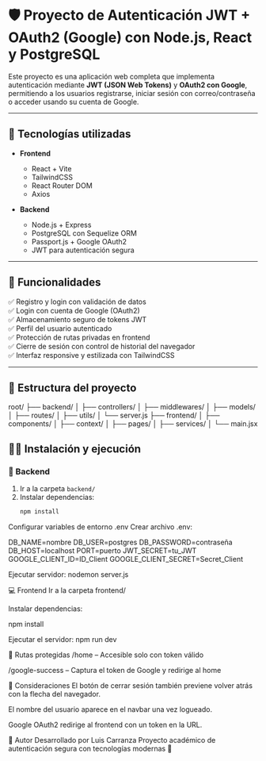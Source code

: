 # 🛡️ Proyecto de Autenticación JWT + OAuth2 (Google) con Node.js, React y PostgreSQL

Este proyecto es una aplicación web completa que implementa autenticación mediante **JWT (JSON Web Tokens)** y **OAuth2 con Google**, permitiendo a los usuarios registrarse, iniciar sesión con correo/contraseña o acceder usando su cuenta de Google.

---

## 🚀 Tecnologías utilizadas

- **Frontend**
  - React + Vite
  - TailwindCSS
  - React Router DOM
  - Axios

- **Backend**
  - Node.js + Express
  - PostgreSQL con Sequelize ORM
  - Passport.js + Google OAuth2
  - JWT para autenticación segura

---

## 🔐 Funcionalidades

✅ Registro y login con validación de datos  
✅ Login con cuenta de Google (OAuth2)  
✅ Almacenamiento seguro de tokens JWT  
✅ Perfil del usuario autenticado  
✅ Protección de rutas privadas en frontend  
✅ Cierre de sesión con control de historial del navegador  
✅ Interfaz responsive y estilizada con TailwindCSS

---

## 🧱 Estructura del proyecto

root/
├── backend/
│ ├── controllers/
│ ├── middlewares/
│ ├── models/
│ ├── routes/
│ ├── utils/
│ └── server.js
├── frontend/
│ ├── components/
│ ├── context/
│ ├── pages/
│ ├── services/
│ └── main.jsx

## 🧑‍💻 Instalación y ejecución

### 🔧 Backend

1. Ir a la carpeta `backend/`
2. Instalar dependencias:
   ```bash
   npm install

Configurar variables de entorno .env
Crear archivo .env:

DB_NAME=nombre
DB_USER=postgres
DB_PASSWORD=contraseña
DB_HOST=localhost
PORT=puerto
JWT_SECRET=tu_JWT
GOOGLE_CLIENT_ID=ID_Client
GOOGLE_CLIENT_SECRET=Secret_Client

Ejecutar servidor:
nodemon server.js

💻 Frontend
Ir a la carpeta frontend/

Instalar dependencias:

npm install

Ejecutar el servidor:
npm run dev


🔐 Rutas protegidas
/home – Accesible solo con token válido

/google-success – Captura el token de Google y redirige al home

📌 Consideraciones
El botón de cerrar sesión también previene volver atrás con la flecha del navegador.

El nombre del usuario aparece en el navbar una vez logueado.

Google OAuth2 redirige al frontend con un token en la URL.

🧠 Autor
Desarrollado por Luis Carranza
Proyecto académico de autenticación segura con tecnologías modernas 🔐